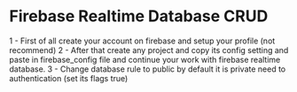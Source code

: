 # Firebase Realtime Database CRUD

1 - First of all create your account on firebase and setup your profile (not recommend)
2 - After that create any project and copy its config setting and paste in firebase_config file and continue your work with firebase realtime database.
3 - Change database rule to public by default it is private need to authentication (set its flags true)
